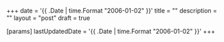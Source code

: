 +++
date = '{{ .Date | time.Format "2006-01-02" }}'
title = ""
description = ""
layout = "post"
draft = true

[params]
lastUpdatedDate = '{{ .Date | time.Format "2006-01-02" }}'
+++
